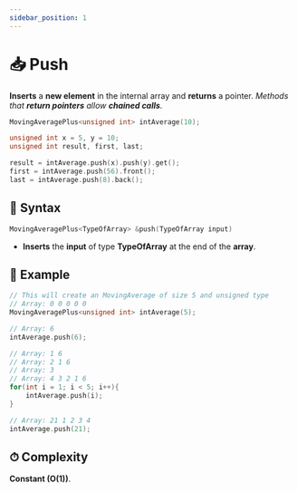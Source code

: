 ```yaml
---
sidebar_position: 1
---
```


# 📥 Push

**Inserts** a **new element** in the internal array and **returns** a pointer.
_Methods that **return pointers** allow **chained calls**._

```cpp
MovingAveragePlus<unsigned int> intAverage(10);

unsigned int x = 5, y = 10;
unsigned int result, first, last;

result = intAverage.push(x).push(y).get();
first = intAverage.push(56).front();
last = intAverage.push(8).back();
```

## 📝 Syntax

```cpp
MovingAveragePlus<TypeOfArray> &push(TypeOfArray input)
```

- **Inserts** the **input** of type **TypeOfArray** at the end of the **array**.

## 🔮 Example

```cpp
// This will create an MovingAverage of size 5 and unsigned type
// Array: 0 0 0 0 0
MovingAveragePlus<unsigned int> intAverage(5);

// Array: 6
intAverage.push(6);

// Array: 1 6
// Array: 2 1 6
// Array: 3
// Array: 4 3 2 1 6
for(int i = 1; i < 5; i++){
    intAverage.push(i);
}

// Array: 21 1 2 3 4
intAverage.push(21);
```

## ⏱ Complexity

**Constant (O(1))**.
